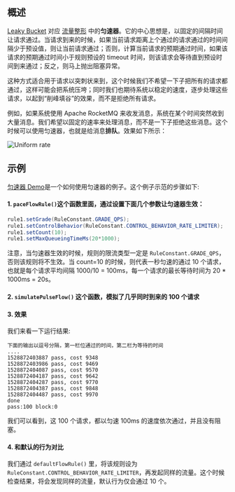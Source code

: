 ## 概述

[Leaky Bucket](https://en.wikipedia.org/wiki/Leaky_bucket) 对应 [流量整形](https://github.com/alibaba/Sentinel/wiki/%E6%B5%81%E9%87%8F%E6%8E%A7%E5%88%B6#%E5%9F%BA%E4%BA%8Eqps%E5%B9%B6%E5%8F%91%E6%95%B0%E7%9A%84%E6%B5%81%E9%87%8F%E6%8E%A7%E5%88%B6) 中的**匀速器**。它的中心思想是，以固定的间隔时间让请求通过。当请求到来的时候，如果当前请求距离上个通过的请求通过的时间间隔少于预设值，则让当前请求通过；否则，计算当前请求的预期通过时间，如果该请求的预期通过时间小于规则预设的 timeout 时间，则该请求会等待直到预设时间到来通过；反之，则马上抛出阻塞异常。

这种方式适合用于请求以突刺状来到，这个时候我们不希望一下子把所有的请求都通过，这样可能会把系统压垮；同时我们也期待系统以稳定的速度，逐步处理这些请求，以起到“削峰填谷”的效果，而不是拒绝所有请求。

例如，如果系统使用 Apache RocketMQ 来收发消息，系统在某个时间突然收到大量消息。我们希望以固定的速率来处理消息，而不是一下子拒绝这些消息。这个时候可以使用匀速器，也就是给消息**排队**。效果如下所示：

![Uniform rate](https://github.com/alibaba/Sentinel/wiki/image/uniform-speed-queue.png)

## 示例

[匀速器 Demo](https://github.com/alibaba/Sentinel/blob/master/sentinel-demo/sentinel-demo-basic/src/main/java/com/alibaba/csp/sentinel/demo/flow/PaceFlowDemo.java)是一个如何使用匀速器的例子。这个例子示范的步骤如下:

#### 1. `paceFlowRule()`这个函数里面，通过设置下面几个参数让匀速器生效：

```java
rule1.setGrade(RuleConstant.GRADE_QPS);
rule1.setControlBehavior(RuleConstant.CONTROL_BEHAVIOR_RATE_LIMITER);
rule1.setCount(10);
rule1.setMaxQueueingTimeMs(20*1000);
```

注意，当匀速器生效的时候，规则的限流类型一定是 `RuleConstant.GRADE_QPS`，否则该规则将不生效。当 count=10 的时候，则代表一秒匀速的通过 10 个请求，也就是每个请求平均间隔 1000/10 = 100ms，每一个请求的最长等待时间为 20 * 1000ms = 20s。

#### 2. `simulatePulseFlow()` 这个函数，模拟了几乎同时到来的 100 个请求

#### 3. 效果

我们来看一下运行结果:

```
下面的输出以逗号分隔，第一栏位通过的时间，第二栏为等待的时间
....
1528872403887 pass, cost 9348
1528872403986 pass, cost 9469
1528872404087 pass, cost 9570
1528872404187 pass, cost 9642
1528872404287 pass, cost 9770
1528872404387 pass, cost 9848
1528872404487 pass, cost 9970
done
pass:100 block:0
```

我们可以看到，这 100 个请求，都以匀速 100ms 的速度依次通过，并且没有阻塞。

#### 4. 和默认的行为对比

我们通过 `defaultFlowRule()` 里，将该规则设为 `RuleConstant.CONTROL_BEHAVIOR_RATE_LIMITER`，再发起同样的流量。这个时候检查结果，将会发现同样的流量，默认行为仅会通过 10 个。

